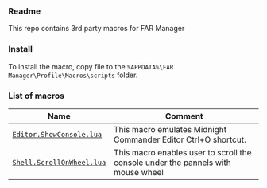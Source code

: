 ### Readme

This repo contains 3rd party macros for FAR Manager

### Install

To install the macro, copy file to the `%APPDATA%\FAR Manager\Profile\Macros\scripts` folder.

### List of macros

| Name                                                 | Comment                                                       |
|------------------------------------------------------|---------------------------------------------------------------|
| [`Editor.ShowConsole.lua`](./Editor.ShowConsole.lua) | This macro emulates Midnight Commander Editor Ctrl+O shortcut.|
| [`Shell.ScrollOnWheel.lua`](./Shell.ScrollOnWheel.lua) | This macro enables user to scroll the console under the pannels with mouse wheel|